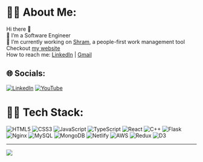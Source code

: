 # 🧙‍♂️ About Me:
Hi there 👋<br>🌱 I’m a Software Engineer<br>🔭 I’m currently working on [Shram](https://www.shram.io), a people-first work management tool<br>Checkout [my website](https://abhinav-chdhary.github.io/my-portfolio/) <br>How to reach me: [LinkedIn](https://www.linkedin.com/in/abhinavchdhary/) | [Gmail](mailto:abhinavchdhary@gmail.com)


## 🌐 Socials:
[![LinkedIn](https://img.shields.io/badge/LinkedIn-%230077B5.svg?logo=linkedin&logoColor=white)](https://linkedin.com/in/abhinavchdhary) [![YouTube](https://img.shields.io/badge/YouTube-%23FF0000.svg?logo=YouTube&logoColor=white)](https://youtube.com/@mastaan1646) 

# 🧑‍💻 Tech Stack:
![HTML5](https://img.shields.io/badge/html5-%23E34F26.svg?style=for-the-badge&logo=html5&logoColor=white) ![CSS3](https://img.shields.io/badge/css3-%231572B6.svg?style=for-the-badge&logo=css3&logoColor=white) ![JavaScript](https://img.shields.io/badge/javascript-%23323330.svg?style=for-the-badge&logo=javascript&logoColor=%23F7DF1E) ![TypeScript](https://img.shields.io/badge/typescript-%23007ACC.svg?style=for-the-badge&logo=typescript&logoColor=white) ![React](https://img.shields.io/badge/react-%2320232a.svg?style=for-the-badge&logo=react&logoColor=%2361DAFB)  ![C++](https://img.shields.io/badge/c++-%2300599C.svg?style=for-the-badge&logo=c%2B%2B&logoColor=white) ![Flask](https://img.shields.io/badge/flask-%23000.svg?style=for-the-badge&logo=flask&logoColor=white) ![Nginx](https://img.shields.io/badge/nginx-%23009639.svg?style=for-the-badge&logo=nginx&logoColor=white) ![MySQL](https://img.shields.io/badge/mysql-4479A1.svg?style=for-the-badge&logo=mysql&logoColor=white) ![MongoDB](https://img.shields.io/badge/MongoDB-%234ea94b.svg?style=for-the-badge&logo=mongodb&logoColor=white) ![Netlify](https://img.shields.io/badge/netlify-%23000000.svg?style=for-the-badge&logo=netlify&logoColor=#00C7B7) ![AWS](https://img.shields.io/badge/AWS-%23FF9900.svg?style=for-the-badge&logo=amazon-aws&logoColor=white) ![Redux](https://img.shields.io/badge/Redux-%764ABC00.svg?style=for-the-badge&logo=redux) ![D3](https://img.shields.io/badge/d3-%FFFFFF00.svg?style=for-the-badge&logo=d3&logoColor=#00C7B7)


---
[![](https://visitcount.itsvg.in/api?id=Abhinav-Chdhary&icon=6&color=8)](https://visitcount.itsvg.in)
